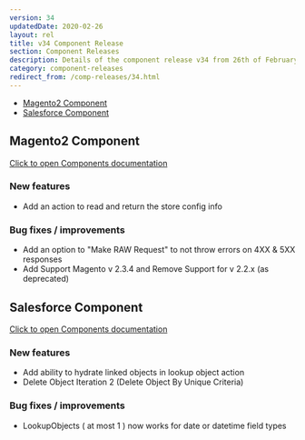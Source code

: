 ```yaml
---
version: 34
updatedDate: 2020-02-26
layout: rel
title: v34 Component Release
section: Component Releases
description: Details of the component release v34 from 26th of February 2020
category: component-releases
redirect_from: /comp-releases/34.html
---
```


*   [Magento2 Component](#magento2-component)
*   [Salesforce Component](#salesforce-component)


## Magento2 Component

[Click to open Components documentation](/components/magento2/)

### New features

* Add an action to read and return the store config info

### Bug fixes / improvements

* Add an option to "Make RAW Request" to not throw errors on 4XX & 5XX responses
* Add Support Magento v 2.3.4 and Remove Support for v 2.2.x (as deprecated)

## Salesforce Component

[Click to open Components documentation](/components/salesforce/)

### New features

* Add ability to hydrate linked objects in lookup object action
* Delete Object Iteration 2 (Delete Object By Unique Criteria)

### Bug fixes / improvements

* LookupObjects ( at most 1 ) now works for date or datetime field types
